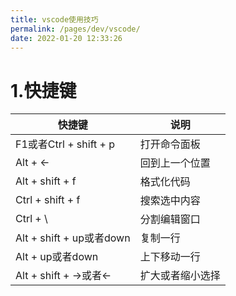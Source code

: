 ```yaml
---
title: vscode使用技巧
permalink: /pages/dev/vscode/
date: 2022-01-20 12:33:26
---
```

# 1.快捷键

| 快捷键                   | 说明             |
| ------------------------ | ---------------- |
| F1或者Ctrl + shift + p   | 打开命令面板     |
| Alt + ←                  | 回到上一个位置   |
| Alt + shift + f          | 格式化代码       |
| Ctrl + shift + f         | 搜索选中内容     |
| Ctrl + \                 | 分割编辑窗口     |
| Alt + shift + up或者down | 复制一行         |
| Alt + up或者down         | 上下移动一行     |
| Alt + shift + →或者←     | 扩大或者缩小选择 |
